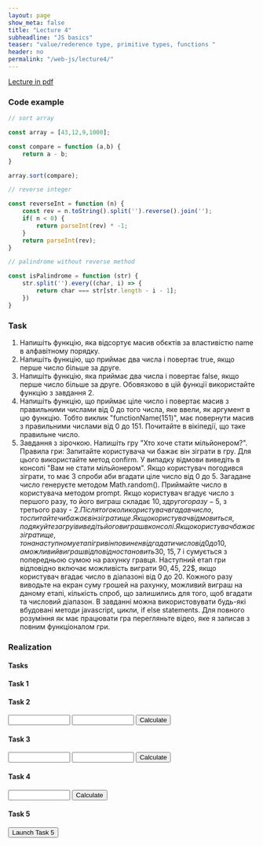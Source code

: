 ```yaml
---
layout: page
show_meta: false
title: "Lecture 4"
subheadline: "JS basics"
teaser: "value/rederence type, primitive types, functions "
header: no
permalink: "/web-js/lecture4/"
---
```


[Lecture in pdf]()

### Code example
```javascript
// sort array

const array = [43,12,9,1000];

const compare = function (a,b) {
	return a - b;
}

array.sort(compare);

// reverse integer

const reverseInt = function (n) {
	const rev = n.toString().split('').reverse().join('');
	if( n < 0) {
		return parseInt(rev) * -1;
	}
	return parseInt(rev);
}

// palindrome without reverse method

const isPalindrome = function (str) {
	str.split('').every((char, i) => {
		return char === str[str.length - i - 1];
	})
}
```


### Task
1. Напишіть функцію, яка відсортує масив обєктів за властивістю name в алфавітному порядку.
2. Напишіть функцію, що приймає два числа і повертає true, якщо перше число більше за друге.
3. Напишіть функцію, яка приймає два числа і повертає false, якщо перше число більше за друге. Обовязково в цій функції використайте функцію з завдання 2.
4. Напишіть функцію, що приймає ціле число і повертає масив з правильними числами від 0 до того числа, яке ввели, як аргумент в цю функцію. 
Тобто виклик "functionName(151)", має повернути масив з правильними числами від 0 до 151. Почитайте в вікіпедії, що таке правильне число.
5. Завдання з зірочкою. Напишіть гру "Хто хоче стати мільйонером?". Правила гри:
	Запитайте користувача чи бажає він зіграти в гру. Для цього використайте метод confirm. 
	У випадку відмови виведіть в консолі "Вам не стати мільйонером".
	Якщо користувач погодився зіграти, то має 3 спроби аби вгадати ціле число від 0 до 5.
	Загадане число генеруєте методом Math.random(). Приймайте число в користувача методом prompt.
	Якщо користувач вгадує число з першого разу, то його виграш складає 10$, з другого разу - 5$, з третього разу - 2$.
	Після того коли користувач вгадав число, то спитайте чи бажає він зіграти ще.
	Якщо користувач відмовиться, подякуйте за гру і виведіть його виграш в консолі. 
	Якщо користувач бажає зіграти ще, то на наступному етапі гри він повинен відгадати число від 0 до 10,
	а можливий виграш відповідно становить 30$, 15$, 7$ і сумується з попередньою сумою на рахунку гравця.
	Наступний етап гри відповідно включає можливість виграти 90$, 45$, 22$, якщо користувач вгадає число в діапазоні від 0 до 20.
	Кожного разу виводьте на екран суму грошей на рахунку, можливий виграш на даному етапі, кількість спроб, що залишились для того, щоб вгадати та числовий діапазон.
	В завданні можна використовувати будь-які вбудовані методи javascript, цикли, if else statements. 
	Для повного розуміння як має працювати гра перегляньте відео, яке я записав з повним функціоналом гри.

### Realization

#### Tasks

<div>
	<h4>Task 1</h4>
	<div id="task1-output"
		style="background: lightgray;"> </div>
</div>

<div>
	<h4>Task 2</h4>
	<input id="task2-input1" 
			type="number" 
			name="task2-input"
			min="1" max="10000" step="1"
			style="width: 25%;"/>
	<input id="task2-input2" 
			type="number" 
			name="task2-input"
			min="1" max="10000" step="1"
			style="width: 25%;"/>
	<button onclick="calculateTask2()">Calculate</button>
	<div id="task2-output"
		style="background: lightgray;"> </div>
</div>

<div>
	<h4>Task 3</h4>
	<input id="task3-input1" 
			type="number" 
			name="task3-input"
			min="1" max="10000" step="1"
			style="width: 25%;"/>
	<input id="task3-input2" 
			type="number" 
			name="task3-input"
			min="1" max="10000" step="1"
			style="width: 25%;"/>
	<button onclick="calculateTask3()">Calculate</button>
	<div id="task3-output"
		style="background: lightgray;"> </div>
</div>

<div>
	<h4>Task 4</h4>
	<input id="task4-input" 
			type="number" 
			name="task4-input"
			min="2" max="10000" step="1"
			style="width: 25%;"/>
	<button onclick="calculateTask4()">Calculate</button>
	<div id="task4-output"
		style="background: lightgray;"> </div>
</div>
<div>
	<h4>Task 5</h4>
	<button onclick="calculateTask5()">Launch Task 5</button>
</div>


<script src="/pllug/assets/js/homework/lecture4/tasks.js"></script>
<script type="text/javascript">
	
	let task1outputElement = document.getElementById('task1-output');
	task1outputElement.innerHTML = task1SortedString;

	
	let task2input1Element = document.getElementById('task2-input1');
	let task2input2Element = document.getElementById('task2-input2');
	let task2outputElement = document.getElementById('task2-output');
	
	function calculateTask2() {
		let number1 = Number(task2input1Element.value);
		let number2 = Number(task2input2Element.value);
		task2outputElement.innerHTML = task2func(number1, number2);
	};

	
	let task3input1Element = document.getElementById('task3-input1');
	let task3input2Element = document.getElementById('task3-input2');
	let task3outputElement = document.getElementById('task3-output');

	function calculateTask3() {
		let number1 = Number(task3input1Element.value);
		let number2 = Number(task3input2Element.value);
		task3outputElement.innerHTML = task3func(number1, number2);
	};

	
	let task4outputElement = document.getElementById('task4-output');
	let task4inputElement = document.getElementById('task4-input');

	task4inputElement.value = 10;
	task4outputElement.innerHTML = getArrayOfPirmesString(Number(task4inputElement.value));
	
	function calculateTask4() {
		task4outputElement.innerHTML = getArrayOfPirmesString(Number(task4inputElement.value));
	};

	
	function calculateTask5() {
		task5func();
	};

</script>
